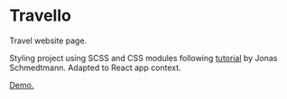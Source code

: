 # Travello
Travel website page.

Styling project using SCSS and CSS modules following [tutorial](https://www.udemy.com/advanced-css-and-sass/, "Link to Advanced CSS and SASS tutorial") by Jonas Schmedtmann. Adapted to React app context.

[Demo.](https://callumgrayson.github.io/travello/, "Link to Travello demo site")